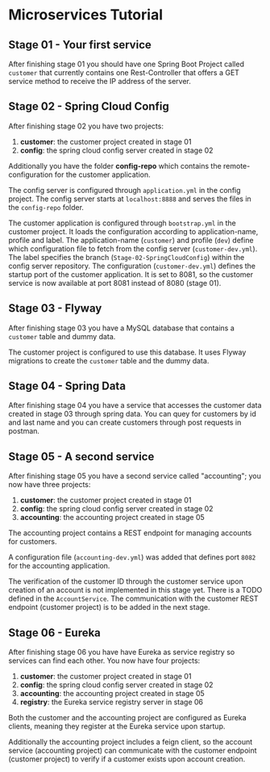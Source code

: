 # Microservices Tutorial

## Stage 01 - Your first service

After finishing stage 01 you should have one Spring Boot Project called ```customer``` that currently contains one Rest-Controller that offers a GET service method to receive the IP address of the server.

## Stage 02 - Spring Cloud Config

After finishing stage 02 you have two projects:

1. **customer**: the customer project created in stage 01
2. **config**: the spring cloud config server created in stage 02

Additionally you have the folder **config-repo** which contains the remote-configuration for the customer application.

The config server is configured through ```application.yml``` in the config project. The config server starts at ```localhost:8888``` and serves the files in the ```config-repo``` folder. 

The customer application is configured through ```bootstrap.yml``` in the customer project. It loads the configuration according to application-name, profile and label. The application-name (```customer```) and profile (```dev```) define which configuration file to fetch from the config server (```customer-dev.yml```). The label specifies the branch (```Stage-02-SpringCloudConfig```) within the config server repository.
The configuration (```customer-dev.yml```) defines the startup port of the customer application. It is set to 8081, so the customer service is now available at port 8081 instead of 8080 (stage 01).

## Stage 03 - Flyway

After finishing stage 03 you have a MySQL database that contains a ```customer``` table and dummy data.

The customer project is configured to use this database. It uses Flyway migrations to create the ```customer``` table and the dummy data.

## Stage 04 - Spring Data

After finishing stage 04 you have a service that accesses the customer data created in stage 03 through spring data. You can quey for customers by id and last name and you can create customers through post requests in postman.

## Stage 05 - A second service

After finishing stage 05 you have a second service called "accounting"; you now have three projects:


1. **customer**: the customer project created in stage 01
2. **config**: the spring cloud config server created in stage 02
3. **accounting**: the accounting project created in stage 05

The accounting project contains a REST endpoint for managing accounts for customers. 

A configuration file (```accounting-dev.yml```) was added that defines port ```8082``` for the accounting application. 

The verification of the customer ID through the customer service upon creation of an account is not implemented in this stage yet. There is a TODO defined in the ```AccountService```. The communication with the customer REST endpoint (customer project) is to be added in the next stage.

## Stage 06 - Eureka

After finishing stage 06 you have have Eureka as service registry so services can find each other. You now have four projects:

1. **customer**: the customer project created in stage 01
2. **config**: the spring cloud config server created in stage 02
3. **accounting**: the accounting project created in stage 05
4. **registry**: the Eureka service registry server in stage 06

Both the customer and the accounting project are configured as Eureka clients, meaning they register at the Eureka service upon startup. 

Additionally the accounting project includes a feign client, so the account service (accounting project) can communicate with the customer endpoint (customer project) to verify if a customer exists upon account creation.
